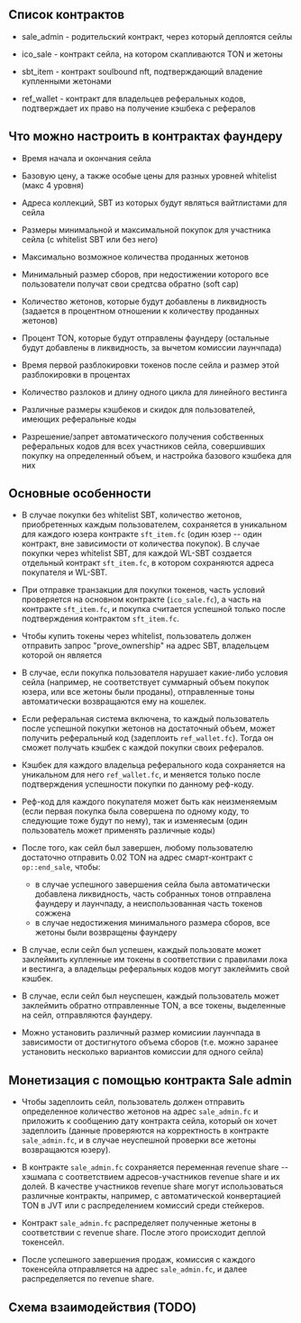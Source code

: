 ## Список контрактов
- sale_admin - родительский контракт, через который деплоятся сейлы

- ico_sale - контракт сейла, на котором скапливаются TON и жетоны

- sbt_item - контракт soulbound nft, подтверждающий владение купленными жетонами

- ref_wallet - контракт для владельцев реферальных кодов, подтверждает их право на получение кэшбека с рефералов

## Что можно настроить в контрактах фаундеру
- Время начала и окончания сейла

- Базовую цену, а также особые цены для разных уровней whitelist (макс 4 уровня)

- Адреса коллекций, SBT из которых будут являться вайтлистами для сейла

- Размеры минимальной и максимальной покупок для участника сейла (с whitelist SBT или без него)

- Максимально возможное количества проданных жетонов

- Минимальный размер сборов, при недостижении которого все пользователи получат свои средтсва обратно (soft cap)

- Количество жетонов, которые будут добавлены в ликвидность (задается в процентном отношении к количеству проданных жетонов)

- Процент TON, которые будут отправлены фаундеру (остальные будут добавлены в ликвидность, за вычетом комиссии лаунчпада)

- Время первой разблокировки токенов после сейла и размер этой разблокировки в процентах

- Количество разлоков и длину одного цикла для линейного вестинга

- Различные размеры кэшбеков и скидок для пользователей, имеющих реферальные коды

- Разрешение/запрет автоматического получения собственных реферальных кодов для всех участников сейла, совершивших покупку на определенный объем, и настройка базового кэшбека для них

## Основные особенности
- В случае покупки без whitelist SBT, количество жетонов, приобретенных каждым пользователем, сохраняется в уникальном для каждого юзера контракте `sft_item.fc` (один юзер -- один контракт, вне зависимости от количества покупок). В случае покупки через whitelist SBT, для каждой WL-SBT создается отдельный контракт `sft_item.fc`, в котором сохраняются адреса покупателя и WL-SBT.

- При отправке транзакции для покупки токенов, часть условий проверяется на основном контракте (`ico_sale.fc`), а часть на контракте `sft_item.fc`, и покупка считается успешной только после подтверждения контрактом `sft_item.fc`.

- Чтобы купить токены через whitelist, пользователь должен отправить запрос "prove_ownership" на адрес SBT, владельцем которой он является

- В случае, если покупка пользователя нарушает какие-либо условия сейла (например, не соответствует суммарный объем покупок юзера, или все жетоны были проданы), отправленные тоны автоматически возвращаются ему на кошелек.

- Если реферальная система включена, то каждый пользователь после успешной покупки жетонов на достаточный объем, может получить реферальный код (задеплоить `ref_wallet.fc`). Тогда он сможет получать кэшбек с каждой покупки своих рефералов.

- Кэшбек для каждого владельца реферального кода сохраняется на уникальном для него `ref_wallet.fc`, и меняется только после подтверждения успешности покупки по данному реф-коду.

- Реф-код для каждого покупателя может быть как неизменяемым (если первая покупка была совершена по одному коду, то следующие тоже будут по нему), так и изменяесым (один пользователь может применять различные коды)

- После того, как сейл был завершен, любому пользователю достаточно отправить 0.02 TON на адрес смарт-контракт с `op::end_sale`, чтобы:
    * в случае успешного завершения сейла была автоматически добавлена ликвидность, часть собранных тонов отправлена фаундеру и лаунчпаду, а неиспользованная часть токенов сожжена
    * в случае недостижения минимального размера сборов, все жетоны были возвращены фаундеру

- В случае, если сейл был успешен, каждый пользовате может заклеймить купленные им токены в соответствии с правилами лока и вестинга, а владельцы реферальных кодов могут заклеймить свой кэшбек.

- В случае, если сейл был неуспешен, каждый пользователь может заклеймить обратно отправленные TON, а все токены, выделенные на сейл, отправляются фаундеру.

- Можно установить различный размер комисиии лаунчпада в зависимости от достигнутого объема сборов (т.е. можно заранее установить несколько вариантов комиссии для одного сейла)

## Монетизация с помощью контракта Sale admin

- Чтобы задеплоить сейл, пользователь должен отправить определенное количество жетонов на адрес `sale_admin.fc` и приложить к сообщению дату контракта сейла, который он хочет задеплоить (данные проверяются на корректность в контракте `sale_admin.fc`, и в случае неуспешной проверки все жетоны возвращаются юзеру).

- В контракте `sale_admin.fc` сохраняется переменная revenue share -- хэшмапа с соответствием адресов-участников revenue share и их долей. В качестве участников revenue share могут использоваться различные контракты, например, с автоматической конвертацией TON в JVT или с распределением комиссий среди стейкеров. 

- Контракт `sale_admin.fc` распределяет полученные жетоны в соответствии с revenue share. После этого происходит деплой токенсейл.

- После успешного завершения продаж, комиссия с каждого токенсейла отправляется на адрес `sale_admin.fc`, и далее распределяется по revenue share.

## Схема взаимодействия (TODO)

